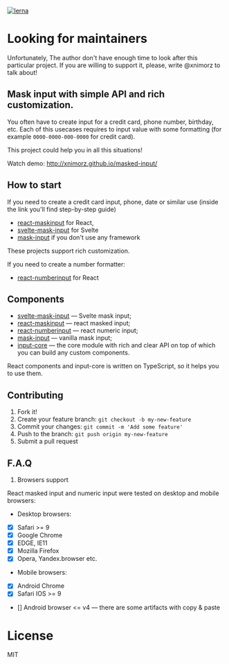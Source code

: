 [![lerna](https://img.shields.io/badge/maintained%20with-lerna-cc00ff.svg)](https://lerna.js.org/)

# Looking for maintainers

Unfortunately, The author don't have enough time to look after this particular project. If you are willing to support it, please, write @xnimorz to talk about!

## Mask input with simple API and rich customization.

You often have to create input for a credit card, phone number, birthday, etc. Each of this usecases requires to input value with some formatting (for example `0000-0000-000-0000` for credit card).

This project could help you in all this situations!

Watch demo: http://xnimorz.github.io/masked-input/

## How to start

If you need to create a credit card input, phone, date or similar use (inside the link you'll find step-by-step guide)

- [react-maskinput](https://github.com/xnimorz/masked-input/tree/master/packages/react-maskinput) for React,
- [svelte-mask-input](https://github.com/xnimorz/svelte-mask-input) for Svelte
- [mask-input](https://github.com/xnimorz/vanilla-masked-input) if you don't use any framework

These projects support rich customization.

If you need to create a number formatter:

- [react-numberinput](#section-react-numberinput) for React

## Components

- [svelte-mask-input](https://github.com/xnimorz/svelte-mask-input) — Svelte mask input;
- [react-maskinput](https://github.com/xnimorz/masked-input/tree/master/packages/react-maskinput) — react masked input;
- [react-numberinput](https://github.com/xnimorz/masked-input/tree/master/packages/react-numberinput) — react numeric input;
- [mask-input](https://github.com/xnimorz/vanilla-masked-input) — vanilla mask input;
- [input-core](https://github.com/xnimorz/masked-input/tree/master/packages/input-core) — the core module with rich and clear API on top of which you can build any custom components.

React components and input-core is written on TypeScript, so it helps you to use them.

## Contributing

1.  Fork it!
2.  Create your feature branch: `git checkout -b my-new-feature`
3.  Commit your changes: `git commit -m 'Add some feature'`
4.  Push to the branch: `git push origin my-new-feature`
5.  Submit a pull request

## F.A.Q

1. Browsers support

React masked input and numeric input were tested on desktop and mobile browsers:

- Desktop browsers:

* [x] Safari >= 9
* [x] Google Chrome
* [x] EDGE, IE11
* [x] Mozilla Firefox
* [x] Opera, Yandex.browser etc.

- Mobile browsers:

* [x] Android Chrome
* [x] Safari IOS >= 9
* [] Android browser <= v4 — there are some artifacts with copy & paste

# License

MIT
